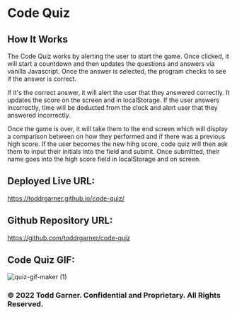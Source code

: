 # Code Quiz

## How It Works

The Code Quiz works by alerting the user to start the game. Once clicked, it will start a countdown and then updates the questions and answers via vanilla Javascript. Once the answer is selected, the program checks to see if the answer is correct. 

If it's the correct answer, it will alert the user that they answered correctly. It updates the score on the screen and in localStorage. If the user answers incorrectly, time will be deducted from the clock and alert user that they answered incorrectly. 

Once the game is over, it will take them to the end screen which will display a comparison between on how they performed and if there was a previous high score. If the user becomes the new hihg score, code quiz will then ask them to input their initials into the field and submit. Once submitted, their name goes into the high score field in localStorage and on screen.

## Deployed Live URL:
 https://toddrgarner.github.io/code-quiz/
 
## Github Repository URL:
https://github.com/toddrgarner/code-quiz

## Code Quiz GIF:
![quiz-gif-maker (1)](https://user-images.githubusercontent.com/110719370/189459834-cb5351d4-fd4e-428a-9863-3947e3614ef9.gif)

### © 2022 Todd Garner. Confidential and Proprietary. All Rights Reserved.
